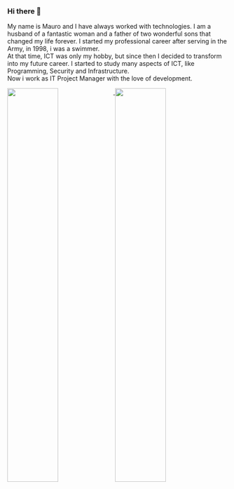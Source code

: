 ### Hi there 👋

<!--
**physio/physio** is a ✨ _special_ ✨ repository because its `README.md` (this file) appears on your GitHub profile.

Here are some ideas to get you started:

- 🔭 I’m currently working on ...
- 🌱 I’m currently learning ...
- 👯 I’m looking to collaborate on ...
- 🤔 I’m looking for help with ...
- 💬 Ask me about ...
- 📫 How to reach me: ...
- 😄 Pronouns: ...
- ⚡ Fun fact: ...
-->

<p>
My name is Mauro and I have always worked with technologies. I am a husband of a fantastic woman and a father of two wonderful sons that changed my life forever. I started my professional career after serving in the Army, in 1998, i was a swimmer.<br>
At that time, ICT was only my hobby, but since then I decided to transform into my future career. I started to study many aspects of ICT, like Programming, Security and Infrastructure.<br>
  Now i work as IT Project Manager with the love of development.
</p>

<a href="https://github.com/physio">
  <img align="top" src="https://github-readme-stats.vercel.app/api/top-langs/?username=physio&langs_count=8&layout=compact" width="48%"/>
</a>
<a href="https://github.com/physio">
  <img align="top" src="https://github-readme-stats.vercel.app/api?username=physio&hide=prs&count_private=true&show_icons=true"  width="48%" />
</a>
